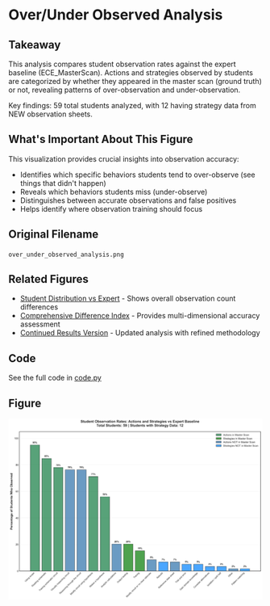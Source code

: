 # Over/Under Observed Analysis

## Takeaway
This analysis compares student observation rates against the expert baseline (ECE_MasterScan). Actions and strategies observed by students are categorized by whether they appeared in the master scan (ground truth) or not, revealing patterns of over-observation and under-observation.

Key findings: 59 total students analyzed, with 12 having strategy data from NEW observation sheets.

## What's Important About This Figure
This visualization provides crucial insights into observation accuracy:
- Identifies which specific behaviors students tend to over-observe (see things that didn't happen)
- Reveals which behaviors students miss (under-observe)
- Distinguishes between accurate observations and false positives
- Helps identify where observation training should focus

## Original Filename
`over_under_observed_analysis.png`

## Related Figures
- [Student Distribution vs Expert](../Student_Distribution_vs_Expert/) - Shows overall observation count differences
- [Comprehensive Difference Index](../Comprehensive_Difference_Index/) - Provides multi-dimensional accuracy assessment
- [Continued Results Version](../../Additional_Analyses/Continued_Results/Over_Under_Observed_Analysis/) - Updated analysis with refined methodology

## Code
See the full code in [code.py](./code.py)

## Figure

![Over/Under Observed Analysis](./figure.png)